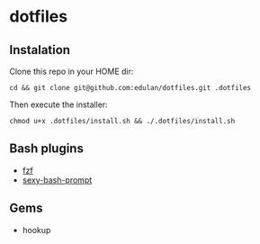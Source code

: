 # dotfiles

## Instalation
Clone this repo in your HOME dir:
```
cd && git clone git@github.com:edulan/dotfiles.git .dotfiles
```

Then execute the installer:
```
chmod u+x .dotfiles/install.sh && ./.dotfiles/install.sh
```

## Bash plugins
* [fzf](https://github.com/junegunn/fzf)
* [sexy-bash-prompt](https://github.com/twolfson/sexy-bash-prompt)

## Gems
* hookup
